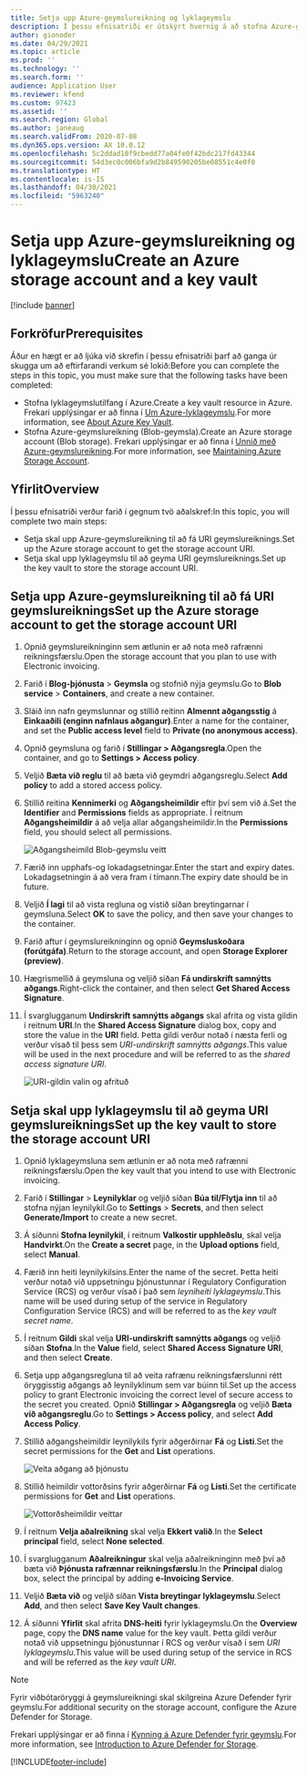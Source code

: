 ```yaml
---
title: Setja upp Azure-geymslureikning og lyklageymslu
description: Í þessu efnisatriði er útskýrt hvernig á að stofna Azure-geymslureikning og lyklageymslu.
author: gionoder
ms.date: 04/29/2021
ms.topic: article
ms.prod: ''
ms.technology: ''
ms.search.form: ''
audience: Application User
ms.reviewer: kfend
ms.custom: 97423
ms.assetid: ''
ms.search.region: Global
ms.author: janeaug
ms.search.validFrom: 2020-07-08
ms.dyn365.ops.version: AX 10.0.12
ms.openlocfilehash: 5c2ddad10f9cbedd77a04fe0f42bdc217fd43344
ms.sourcegitcommit: 54d3ec0c006bfa9d2b849590205be08551c4e0f0
ms.translationtype: HT
ms.contentlocale: is-IS
ms.lasthandoff: 04/30/2021
ms.locfileid: "5963240"
---
```

# <a name="create-an-azure-storage-account-and-a-key-vault"></a><span data-ttu-id="1bd67-103">Setja upp Azure-geymslureikning og lyklageymslu</span><span class="sxs-lookup"><span data-stu-id="1bd67-103">Create an Azure storage account and a key vault</span></span>

[!include [banner](../includes/banner.md)]

## <a name="prerequisites"></a><span data-ttu-id="1bd67-104">Forkröfur</span><span class="sxs-lookup"><span data-stu-id="1bd67-104">Prerequisites</span></span>

<span data-ttu-id="1bd67-105">Áður en hægt er að ljúka við skrefin í þessu efnisatriði þarf að ganga úr skugga um að eftirfarandi verkum sé lokið:</span><span class="sxs-lookup"><span data-stu-id="1bd67-105">Before you can complete the steps in this topic, you must make sure that the following tasks have been completed:</span></span>

- <span data-ttu-id="1bd67-106">Stofna lyklageymslutilfang í Azure.</span><span class="sxs-lookup"><span data-stu-id="1bd67-106">Create a key vault resource in Azure.</span></span> <span data-ttu-id="1bd67-107">Frekari upplýsingar er að finna í [Um Azure-lyklageymslu](/azure/key-vault/general/overview).</span><span class="sxs-lookup"><span data-stu-id="1bd67-107">For more information, see [About Azure Key Vault](/azure/key-vault/general/overview).</span></span>
- <span data-ttu-id="1bd67-108">Stofna Azure-geymslureikning (Blob-geymsla).</span><span class="sxs-lookup"><span data-stu-id="1bd67-108">Create an Azure storage account (Blob storage).</span></span> <span data-ttu-id="1bd67-109">Frekari upplýsingar er að finna í [Unnið með Azure-geymslureikning](/azure/storage/blobs/).</span><span class="sxs-lookup"><span data-stu-id="1bd67-109">For more information, see [Maintaining Azure Storage Account](/azure/storage/blobs/).</span></span>

## <a name="overview"></a><span data-ttu-id="1bd67-110">Yfirlit</span><span class="sxs-lookup"><span data-stu-id="1bd67-110">Overview</span></span>

<span data-ttu-id="1bd67-111">Í þessu efnisatriði verður farið í gegnum tvö aðalskref:</span><span class="sxs-lookup"><span data-stu-id="1bd67-111">In this topic, you will complete two main steps:</span></span>

- <span data-ttu-id="1bd67-112">Setja skal upp Azure-geymslureikning til að fá URI geymslureiknings.</span><span class="sxs-lookup"><span data-stu-id="1bd67-112">Set up the Azure storage account to get the storage account URI.</span></span>
- <span data-ttu-id="1bd67-113">Setja skal upp lyklageymslu til að geyma URI geymslureiknings.</span><span class="sxs-lookup"><span data-stu-id="1bd67-113">Set up the key vault to store the storage account URI.</span></span>

## <a name="set-up-the-azure-storage-account-to-get-the-storage-account-uri"></a><span data-ttu-id="1bd67-114">Setja upp Azure-geymslureikning til að fá URI geymslureiknings</span><span class="sxs-lookup"><span data-stu-id="1bd67-114">Set up the Azure storage account to get the storage account URI</span></span>

1. <span data-ttu-id="1bd67-115">Opnið geymslureikninginn sem ætlunin er að nota með rafrænni reikningsfærslu.</span><span class="sxs-lookup"><span data-stu-id="1bd67-115">Open the storage account that you plan to use with Electronic invoicing.</span></span>
2. <span data-ttu-id="1bd67-116">Farið í **Blog-þjónusta** \> **Geymsla** og stofnið nýja geymslu.</span><span class="sxs-lookup"><span data-stu-id="1bd67-116">Go to **Blob service** \> **Containers**, and create a new container.</span></span>
3. <span data-ttu-id="1bd67-117">Sláið inn nafn geymslunnar og stillið reitinn **Almennt aðgangsstig** á **Einkaaðili (enginn nafnlaus aðgangur)**.</span><span class="sxs-lookup"><span data-stu-id="1bd67-117">Enter a name for the container, and set the **Public access level** field to **Private (no anonymous access)**.</span></span>
4. <span data-ttu-id="1bd67-118">Opnið geymsluna og farið í **Stillingar \> Aðgangsregla**.</span><span class="sxs-lookup"><span data-stu-id="1bd67-118">Open the container, and go to **Settings \> Access policy**.</span></span>
5. <span data-ttu-id="1bd67-119">Veljið **Bæta við reglu** til að bæta við geymdri aðgangsreglu.</span><span class="sxs-lookup"><span data-stu-id="1bd67-119">Select **Add policy** to add a stored access policy.</span></span>
6. <span data-ttu-id="1bd67-120">Stillið reitina **Kennimerki** og **Aðgangsheimildir** eftir því sem við á.</span><span class="sxs-lookup"><span data-stu-id="1bd67-120">Set the **Identifier** and **Permissions** fields as appropriate.</span></span> <span data-ttu-id="1bd67-121">Í reitnum **Aðgangsheimildir** á að velja allar aðgangsheimildir.</span><span class="sxs-lookup"><span data-stu-id="1bd67-121">In the **Permissions** field, you should select all permissions.</span></span>

    ![Aðgangsheimild Blob-geymslu veitt](media/e-Invoicing-services-create-azure-resources-grant-blob-permissions.png)

7. <span data-ttu-id="1bd67-123">Færið inn upphafs-og lokadagsetningar.</span><span class="sxs-lookup"><span data-stu-id="1bd67-123">Enter the start and expiry dates.</span></span> <span data-ttu-id="1bd67-124">Lokadagsetningin á að vera fram í tímann.</span><span class="sxs-lookup"><span data-stu-id="1bd67-124">The expiry date should be in future.</span></span>
8. <span data-ttu-id="1bd67-125">Veljið **Í lagi** til að vista regluna og vistið síðan breytingarnar í geymsluna.</span><span class="sxs-lookup"><span data-stu-id="1bd67-125">Select **OK** to save the policy, and then save your changes to the container.</span></span>
9. <span data-ttu-id="1bd67-126">Farið aftur í geymslureikninginn og opnið **Geymsluskoðara (forútgáfa)**.</span><span class="sxs-lookup"><span data-stu-id="1bd67-126">Return to the storage account, and open **Storage Explorer (preview)**.</span></span>
10. <span data-ttu-id="1bd67-127">Hægrismellið á geymsluna og veljið síðan **Fá undirskrift samnýtts aðgangs**.</span><span class="sxs-lookup"><span data-stu-id="1bd67-127">Right-click the container, and then select **Get Shared Access Signature**.</span></span>
11. <span data-ttu-id="1bd67-128">Í svarglugganum **Undirskrift samnýtts aðgangs** skal afrita og vista gildin í reitnum **URI**.</span><span class="sxs-lookup"><span data-stu-id="1bd67-128">In the **Shared Access Signature** dialog box, copy and store the value in the **URI** field.</span></span> <span data-ttu-id="1bd67-129">Þetta gildi verður notað í næsta ferli og verður vísað til þess sem *URI-undirskrift samnýtts aðgangs*.</span><span class="sxs-lookup"><span data-stu-id="1bd67-129">This value will be used in the next procedure and will be referred to as the *shared access signature URI*.</span></span>

    ![URI-gildin valin og afrituð](media/e-Invoicing-services-create-azure-resources-select-and-copy-uri.png)

## <a name="set-up-the-key-vault-to-store-the-storage-account-uri"></a><span data-ttu-id="1bd67-131">Setja skal upp lyklageymslu til að geyma URI geymslureiknings</span><span class="sxs-lookup"><span data-stu-id="1bd67-131">Set up the key vault to store the storage account URI</span></span>

1. <span data-ttu-id="1bd67-132">Opnið lyklageymsluna sem ætlunin er að nota með rafrænni reikningsfærslu.</span><span class="sxs-lookup"><span data-stu-id="1bd67-132">Open the key vault that you intend to use with Electronic invoicing.</span></span>
2. <span data-ttu-id="1bd67-133">Farið í **Stillingar** \> **Leynilyklar** og veljið síðan **Búa til/Flytja inn** til að stofna nýjan leynilykil.</span><span class="sxs-lookup"><span data-stu-id="1bd67-133">Go to **Settings** \> **Secrets**, and then select **Generate/Import** to create a new secret.</span></span>
3. <span data-ttu-id="1bd67-134">Á síðunni **Stofna leynilykil**, í reitnum **Valkostir upphleðslu**, skal velja **Handvirkt**.</span><span class="sxs-lookup"><span data-stu-id="1bd67-134">On the **Create a secret** page, in the **Upload options** field, select **Manual**.</span></span>
4. <span data-ttu-id="1bd67-135">Færið inn heiti leynilykilsins.</span><span class="sxs-lookup"><span data-stu-id="1bd67-135">Enter the name of the secret.</span></span> <span data-ttu-id="1bd67-136">Þetta heiti verður notað við uppsetningu þjónustunnar í Regulatory Configuration Service (RCS) og verður vísað í það sem *leyniheiti lyklageymslu*.</span><span class="sxs-lookup"><span data-stu-id="1bd67-136">This name will be used during setup of the service in Regulatory Configuration Service (RCS) and will be referred to as the *key vault secret name*.</span></span>
5. <span data-ttu-id="1bd67-137">Í reitnum **Gildi** skal velja **URI-undirskrift samnýtts aðgangs** og veljið síðan **Stofna**.</span><span class="sxs-lookup"><span data-stu-id="1bd67-137">In the **Value** field, select **Shared Access Signature URI**, and then select **Create**.</span></span>
6. <span data-ttu-id="1bd67-138">Setja upp aðgangsregluna til að veita rafrænu reikningsfærslunni rétt öryggisstig aðgangs að leynilyklinum sem var búinn til.</span><span class="sxs-lookup"><span data-stu-id="1bd67-138">Set up the access policy to grant Electronic invoicing the correct level of secure access to the secret you created.</span></span> <span data-ttu-id="1bd67-139">Opnið **Stillingar \> Aðgangsregla** og veljið **Bæta við aðgangsreglu**.</span><span class="sxs-lookup"><span data-stu-id="1bd67-139">Go to **Settings \> Access policy**, and select **Add Access Policy**.</span></span>
7. <span data-ttu-id="1bd67-140">Stillið aðgangsheimildir leynilykils fyrir aðgerðirnar **Fá** og **Listi**.</span><span class="sxs-lookup"><span data-stu-id="1bd67-140">Set the secret permissions for the **Get** and **List** operations.</span></span>

    ![Veita aðgang að þjónustu](media/e-Invoicing-services-create-azure-resources-grant-service-access.png)

8. <span data-ttu-id="1bd67-142">Stillið heimildir vottorðsins fyrir aðgerðirnar **Fá** og **Listi**.</span><span class="sxs-lookup"><span data-stu-id="1bd67-142">Set the certificate permissions for **Get** and **List** operations.</span></span>

    ![Vottorðsheimildir veittar](media/e-Invoicing-services-create-azure-resources-grant-certificate-permission.png)

9. <span data-ttu-id="1bd67-144">Í reitnum **Velja aðalreikning** skal velja **Ekkert valið**.</span><span class="sxs-lookup"><span data-stu-id="1bd67-144">In the **Select principal** field, select **None selected**.</span></span>
10. <span data-ttu-id="1bd67-145">Í svarglugganum **Aðalreikningur** skal velja aðalreikninginn með því að bæta við **Þjónusta rafrænnar reikningsfærslu**.</span><span class="sxs-lookup"><span data-stu-id="1bd67-145">In the **Principal** dialog box, select the principal by adding **e-Invoicing Service**.</span></span>
11. <span data-ttu-id="1bd67-146">Veljið **Bæta við** og veljið síðan **Vista breytingar lyklageymslu**.</span><span class="sxs-lookup"><span data-stu-id="1bd67-146">Select **Add**, and then select **Save Key Vault changes**.</span></span>
12. <span data-ttu-id="1bd67-147">Á síðunni **Yfirlit** skal afrita **DNS-heiti** fyrir lyklageymslu.</span><span class="sxs-lookup"><span data-stu-id="1bd67-147">On the **Overview** page, copy the **DNS name** value for the key vault.</span></span> <span data-ttu-id="1bd67-148">Þetta gildi verður notað við uppsetningu þjónustunnar í RCS og verður vísað í sem *URI lyklageymslu*.</span><span class="sxs-lookup"><span data-stu-id="1bd67-148">This value will be used during setup of the service in RCS and will be referred as the *key vault URI*.</span></span>

> [!NOTE]
> <span data-ttu-id="1bd67-149">Fyrir viðbótaröryggi á geymslureikningi skal skilgreina Azure Defender fyrir geymslu.</span><span class="sxs-lookup"><span data-stu-id="1bd67-149">For additional security on the storage account, configure the Azure Defender for Storage.</span></span>
> 
> <span data-ttu-id="1bd67-150">Frekari upplýsingar er að finna í [Kynning á Azure Defender fyrir geymslu](/azure/security-center/defender-for-storage-introduction).</span><span class="sxs-lookup"><span data-stu-id="1bd67-150">For more information, see [Introduction to Azure Defender for Storage](/azure/security-center/defender-for-storage-introduction).</span></span>


[!INCLUDE[footer-include](../../includes/footer-banner.md)]
